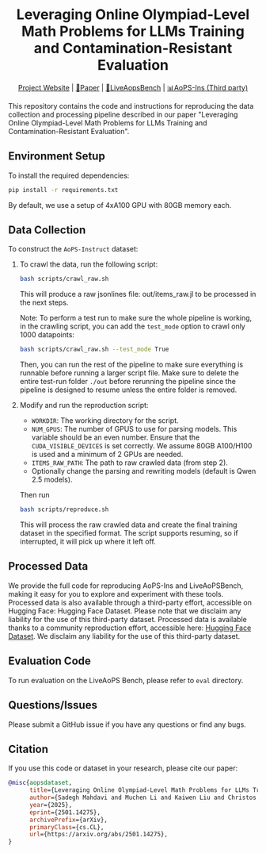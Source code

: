 <div align="center">
  <h1>Leveraging Online Olympiad-Level Math Problems for LLMs Training and Contamination-Resistant Evaluation</h1>
  <p>
  <a href="https://livemathbench.github.io/">Project Website</a> |
  <a href="https://arxiv.org/pdf/2501.14275">📝Paper</a> |
  <a href="https://huggingface.co/datasets/jojo23333/LiveAoPSBench-2024">📐LiveAopsBench</a>  |
  <a href="https://huggingface.co/datasets/DeepStudentLlama/AoPS-Instruct">📊AoPS-Ins (Third party)</a> 
  </p>
</div>

<!-- # Leveraging Online Olympiad-Level Math Problems for LLMs Training and Contamination-Resistant Evaluation -->

This repository contains the code and instructions for reproducing the data collection and processing pipeline described in our paper "Leveraging Online Olympiad-Level Math Problems for LLMs Training and Contamination-Resistant Evaluation".

## Environment Setup
To install the required dependencies:
```bash
pip install -r requirements.txt
```
By default, we use a setup of 4xA100 GPU with 80GB memory each.

## Data Collection

To construct the `AoPS-Instruct` dataset:

1. To crawl the data, run the following script:
   ```bash
   bash scripts/crawl_raw.sh
   ```
   This will produce a raw jsonlines file: out/items_raw.jl to be processed in the next steps.

   Note: To perform a test run to make sure the whole pipeline is working, in the crawling script, you can add the `test_mode` option to crawl only 1000 datapoints:
   ```bash
   bash scripts/crawl_raw.sh --test_mode True
   ```
   Then, you can run the rest of the pipeline to make sure everything is runnable before running a larger script file. Make sure to delete the entire test-run folder `./out` before rerunning the pipeline since the pipeline is designed to resume unless the entire folder is removed.


2. Modify and run the reproduction script:
   - `WORKDIR`: The working directory for the script.
   - `NUM_GPUS`: The number of GPUS to use for parsing models. This variable should be an even number. Ensure that the `CUDA_VISIBLE_DEVICES` is set correctly. We assume 80GB A100/H100 is used and a minimum of 2 GPUs are needed.
   - `ITEMS_RAW_PATH`: The path to raw crawled data (from step 2).
   - Optionally change the parsing and rewriting models (default is Qwen 2.5 models).

   Then run 
   ```bash
   bash scripts/reproduce.sh
   ```

   This will process the raw crawled data and create the final training dataset in the specified format. The script supports resuming, so if interrupted, it will pick up where it left off.

## Processed Data
We provide the full code for reproducing AoPS-Ins and LiveAoPSBench, making it easy for you to explore and experiment with these tools. Processed data is also available through a third-party effort, accessible on Hugging Face: Hugging Face Dataset. Please note that we disclaim any liability for the use of this third-party dataset. Processed data is available thanks to a community reproduction effort, accessible here: [Hugging Face Dataset](https://huggingface.co/datasets/DeepStudentLlama/AoPS-Instruct). We disclaim any liability for the use of this third-party dataset.

## Evaluation Code

To run evaluation on the LiveAoPS Bench, please refer to `eval` directory.

## Questions/Issues

Please submit a GitHub issue if you have any questions or find any bugs.

## Citation

If you use this code or dataset in your research, please cite our paper:

```bibtex
@misc{aopsdataset,
      title={Leveraging Online Olympiad-Level Math Problems for LLMs Training and Contamination-Resistant Evaluation}, 
      author={Sadegh Mahdavi and Muchen Li and Kaiwen Liu and Christos Thrampoulidis and Leonid Sigal and Renjie Liao},
      year={2025},
      eprint={2501.14275},
      archivePrefix={arXiv},
      primaryClass={cs.CL},
      url={https://arxiv.org/abs/2501.14275}, 
}
```
